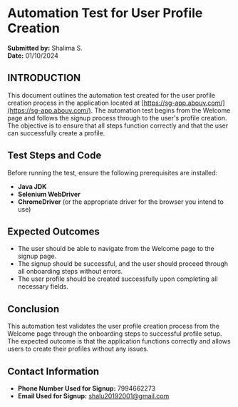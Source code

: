 # Automation Test for User Profile Creation

**Submitted by:** Shalima S.  
**Date:** 01/10/2024

## INTRODUCTION
This document outlines the automation test created for the user profile creation process in the application located at [https://sg-app.abouv.com/](https://sg-app.abouv.com/). The automation test begins from the Welcome page and follows the signup process through to the user's profile creation. The objective is to ensure that all steps function correctly and that the user can successfully create a profile.

## Test Steps and Code
Before running the test, ensure the following prerequisites are installed:
- **Java JDK**
- **Selenium WebDriver**
- **ChromeDriver** (or the appropriate driver for the browser you intend to use)

## Expected Outcomes
- The user should be able to navigate from the Welcome page to the signup page.
- The signup should be successful, and the user should proceed through all onboarding steps without errors.
- The user profile should be created successfully upon completing all necessary fields.

## Conclusion
This automation test validates the user profile creation process from the Welcome page through the onboarding steps to successful profile setup. The expected outcome is that the application functions correctly and allows users to create their profiles without any issues.

## Contact Information
- **Phone Number Used for Signup:** 7994662273
- **Email Used for Signup:** shalu20192001@gmail.com
